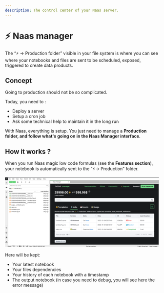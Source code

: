 ```yaml
---
description: The control center of your Naas server.
---
```


# ⚡ Naas manager

The “⚡️ → Production folder” visible in your file system is where you can see where your notebooks and files are sent to be scheduled, exposed, triggered to create data products.

## Concept

Going to production should not be so complicated.

Today, you need to :

* Deploy a server
* Setup a cron job
* Ask some technical help to maintain it in the long run

With Naas, everything is setup. You just need to manage a **Production folder, and follow what's going on in the Naas Manager interface.**

## How it works ?

When you run Naas magic low code formulas (see the **Features section**), your notebook is automatically sent to the "⚡️→ Production" folder.

![](<../.gitbook/assets/Screenshot 2022-01-05 at 23.20.04.png>)

Here will be kept:

* Your latest notebook
* Your files dependencies
* Your history of each notebook with a timestamp
* The output notebook (in case you need to debug, you will see here the error message)

